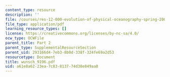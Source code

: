 ```yaml
---
content_type: resource
description: ''
file: /courses/res-12-000-evolution-of-physical-oceanography-spring-2007/a61e8a6223ea7c83813774d38e849aa8_wunsch_9196.pdf
file_type: application/pdf
learning_resource_types: []
license: https://creativecommons.org/licenses/by-nc-sa/4.0/
ocw_type: OCWFile
parent_title: Part 2
parent_type: SupplementalResourceSection
parent_uid: 293166d4-7eb3-8b0d-338f-324fe69a2d53
resourcetype: Document
title: wunsch_9196.pdf
uid: a61e8a62-23ea-7c83-8137-74d38e849aa8
---
```

